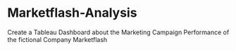 # Marketflash-Analysis
Create a Tableau Dashboard about the Marketing Campaign Performance of the fictional Company Marketflash
